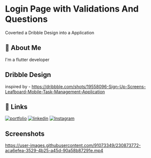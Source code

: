 
# Login Page with Validations And Questions

Coverted a Dribble Design into a Application


## 🚀 About Me
I'm a flutter developer 

## Dribble Design

inspired by -
https://dribbble.com/shots/19558096-Sign-Up-Screens-Leafboard-Mobile-Task-Management-Application


## 🔗 Links
[![portfolio](https://img.shields.io/badge/my_portfolio-000?style=for-the-badge&logo=ko-fi&logoColor=white)](https://yadavdev.tech)
[![linkedin](https://img.shields.io/badge/linkedin-0A66C2?style=for-the-badge&logo=linkedin&logoColor=white)](https://www.linkedin.com/in/deepak-yadav-63694a223/)
[![Instagram](https://img.shields.io/badge/instagram-d62976?style=for-the-badge&logo=instagram&logoColor=white)](https://www.instagram.com/yadav.codes/)


## Screenshots




https://user-images.githubusercontent.com/91073349/230873772-aca6efea-3529-4b25-a45d-90a58b87291e.mp4

